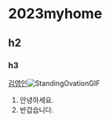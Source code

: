 # 2023myhome
## h2
### h3

[김영인](https://github.com/youngout-kim)![StandingOvationGIF](https://user-images.githubusercontent.com/124851972/219558688-17dcef6b-622f-4374-96fb-6c858c488d7a.gif)

1. 안녕하세요.
1. 반갑습니다.
